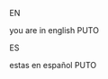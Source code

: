 

<!-- versión en ingles -->
<span id="EN">

EN

you are in english PUTO

</span>


<!-- versión en español -->
<span id="ES">

ES

estas en español PUTO

</span>



<!-- seleccionador automatico de lenguaje -->
<script type="text/javascript">

$puntuation=0;

for (var $tag in navigator.languages) {
	if (navigator.languages[$tag].substring(0,2) == "es") {
		$puntuation++;
	}
}

if ($puntuation>0) {
	document.getElementById("ES").style.display="block";
	document.getElementById("EN").style.display="none";
} else {
	document.getElementById("ES").style.display="none";
	document.getElementById("EN").style.display="block";
}

</script>
